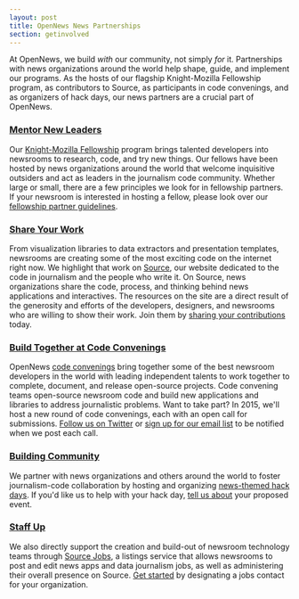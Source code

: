 ```yaml
---
layout: post
title: OpenNews News Partnerships
section: getinvolved
---
```


<p class="bodybig">At OpenNews, we build <em>with</em> our community, not simply <em>for</em> it. Partnerships with news organizations around the world help shape, guide, and implement our programs. As the hosts of our flagship Knight-Mozilla Fellowship program, as contributors to Source, as participants in code convenings, and as organizers of hack days, our news partners are a crucial part of OpenNews.</p>

### [Mentor New Leaders](/what/fellowships/partnerguidelines.html)

Our [Knight-Mozilla Fellowship](/what/fellowships) program brings talented developers into newsrooms to research, code, and try new things. Our fellows have been hosted by news organizations around the world that welcome inquisitive outsiders and act as leaders in the journalism code community. Whether large or small, there are a few principles we look for in fellowship partners. If your newsroom is interested in hosting a fellow, please look over our [fellowship partner guidelines](/what/fellowships/partnerguidelines.html).

### [Share Your Work](http://source.opennews.org)

From visualization libraries to data extractors and presentation templates, newsrooms are creating some of the most exciting code on the internet right now. We highlight that work on [Source](http://source.opennews.org), our website dedicated to the code in journalism and the people who write it. On Source, news organizations share the code, process, and thinking behind news applications and interactives. The resources on the site are a direct result of the generosity and efforts of the developers, designers, and newsrooms who are willing to show their work. Join them by [sharing your contributions](https://source.opennews.org/en-US/contribute/) today.

### [Build Together at Code Convenings](/what/community/convenings.html)

OpenNews [code convenings](/what/community/convenings.html) bring together some of the best newsroom developers in the world with leading independent talents to work together to complete, document, and release open-source projects. Code convening teams open-source newsroom code and build new applications and libraries to address journalistic problems. Want to take part? In 2015, we'll host a new round of code convenings, each with an open call for submissions. [Follow us on Twitter](https://twitter.com/opennews") or <a href="https://lists.mozilla.org/listinfo/community-mojo">sign up for our email list</a> to be notified when we post each call.

### [Building Community](/what/community/eventsupport.html)

We partner with news organizations and others around the world to foster journalism-code collaboration by hosting and organizing [news-themed hack days](/what/community/eventsupport.html). If you'd like us to help with your hack day, [tell us about](https://docs.google.com/forms/d/1XGWKDHc8YYzmkUSdicPwyyCyaYeHUnY92XwlLAV1i1E/viewform) your proposed event. 

### [Staff Up](http://source.opennews.org/jobs)

We also directly support the creation and build-out of newsroom technology teams through [Source Jobs](http://source.opennews.org/jobs), a listings service that allows newsrooms to post and edit news apps and data journalism jobs, as well as administering their overall presence on Source. [Get started](https://source.opennews.org/en-US/jobs/#about-jobs) by designating a jobs contact for your organization.
